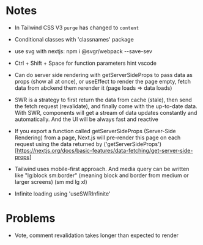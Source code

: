 # Notes

- In Tailwind CSS V3 `purge` has changed to `content`
- Conditional classes with 'classnames' package
- use svg with nextjs: npm i @svgr/webpack --save-sev
- Ctrl + Shift + Space for function parameters hint vscode

- Can do server side rendering with getServerSideProps to pass data as props (show all at once), or useEffect to render the page empty, fetch data from abckend them rerender it (page loads => data loads)

- SWR is a strategy to first return the data from cache (stale), then send the fetch request (revalidate), and finally come with the up-to-date data. With SWR, components will get a stream of data updates constantly and automatically. And the UI will be always fast and reactive

- If you export a function called getServerSideProps (Server-Side Rendering) from a page, Next.js will pre-render this page on each request using the data returned by ('getServerSideProps')[https://nextjs.org/docs/basic-features/data-fetching/get-server-side-props]
- Tailwind uses mobile-first approach. And media query can be written like "lg:block sm:border" (meaning block and border from medium or larger screens) (sm md lg xl)
- Infinite loading using 'useSWRInfinite'

# Problems

- Vote, comment revalidation takes longer than expected to render
